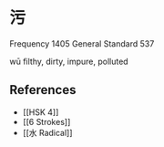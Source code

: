 # 污
Frequency 1405
General Standard 537

wū
filthy, dirty, impure, polluted

## References
- [[HSK 4]]
- [[6 Strokes]]
- [[水 Radical]]